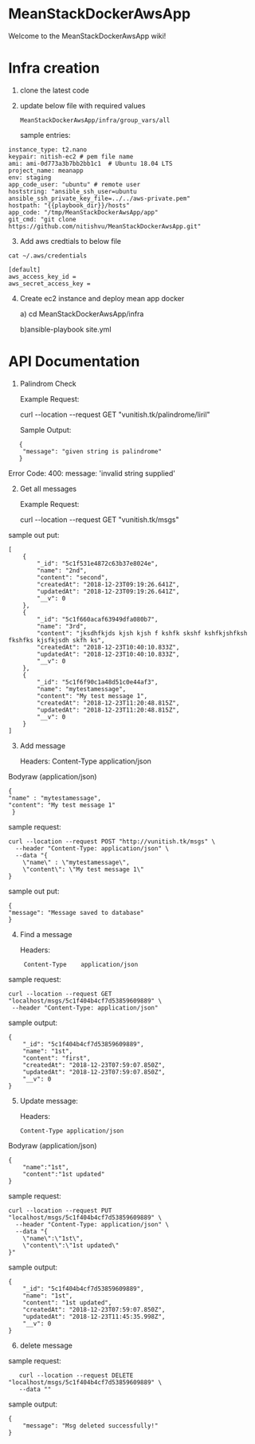 
# MeanStackDockerAwsApp


Welcome to the MeanStackDockerAwsApp wiki!

# Infra creation
1) clone the latest code
2) update below file with required values

    ```MeanStackDockerAwsApp/infra/group_vars/all```

   sample entries:

 ```region: ap-south-1
 instance_type: t2.nano
 keypair: nitish-ec2 # pem file name
 ami: ami-0d773a3b7bb2bb1c1  # Ubuntu 18.04 LTS
 project_name: meanapp
 env: staging
 app_code_user: "ubuntu" # remote user
 hoststring: "ansible_ssh_user=ubuntu ansible_ssh_private_key_file=../../aws-private.pem"
 hostpath: "{{playbook_dir}}/hosts"
 app_code: "/tmp/MeanStackDockerAwsApp/app"
 git_cmd: "git clone https://github.com/nitishvu/MeanStackDockerAwsApp.git"
 ```

3) Add aws credtials to below file

  ```
  cat ~/.aws/credentials

  [default]
  aws_access_key_id =
  aws_secret_access_key =
```

4) Create ec2 instance and deploy mean app docker

   a) cd MeanStackDockerAwsApp/infra

   b)ansible-playbook  site.yml
  

# API Documentation


1) Palindrom Check

   Example Request:
   
   curl --location --request GET "vunitish.tk/palindrome/liril"
   
   Sample Output:
   
```   
   {
    "message": "given string is palindrome"
   }

```

 Error Code:
   400:  message: 'invalid string supplied'
   

2)  Get all messages


    Example Request:

     curl --location --request GET "vunitish.tk/msgs"


   sample out put:

```
[
    {
        "_id": "5c1f531e4872c63b37e8024e",
        "name": "2nd",
        "content": "second",
        "createdAt": "2018-12-23T09:19:26.641Z",
        "updatedAt": "2018-12-23T09:19:26.641Z",
        "__v": 0
    },
    {
        "_id": "5c1f660acaf63949dfa080b7",
        "name": "3rd",
        "content": "jksdhfkjds kjsh kjsh f kshfk skshf kshfkjshfksh fkshfks kjsfkjsdh skfh ks",
        "createdAt": "2018-12-23T10:40:10.833Z",
        "updatedAt": "2018-12-23T10:40:10.833Z",
        "__v": 0
    },
    {
        "_id": "5c1f6f90c1a48d51c0e44af3",
        "name": "mytestamessage",
        "content": "My test message 1",
        "createdAt": "2018-12-23T11:20:48.815Z",
        "updatedAt": "2018-12-23T11:20:48.815Z",
        "__v": 0
    }
]
```

3) Add message


    Headers:
    Content-Type	application/json

Bodyraw (application/json)

    {
	"name" : "mytestamessage",
	"content": "My test message 1"
     }

sample request:

```
curl --location --request POST "http://vunitish.tk/msgs" \
  --header "Content-Type: application/json" \
  --data "{
	\"name\" : \"mytestamessage\",
	\"content\": \"My test message 1\"
}
```



  sample out put:

    {
    "message": "Message saved to database"
    }

4) Find a message

     Headers:

        Content-Type	application/json

sample request:

    curl --location --request GET "localhost/msgs/5c1f404b4cf7d53859609889" \
     --header "Content-Type: application/json"

sample output:


```
{
    "_id": "5c1f404b4cf7d53859609889",
    "name": "1st",
    "content": "first",
    "createdAt": "2018-12-23T07:59:07.850Z",
    "updatedAt": "2018-12-23T07:59:07.850Z",
    "__v": 0
}
```

5) Update message:

    Headers:

       Content-Type	application/json

Bodyraw (application/json)

```
{
	"name":"1st",
	"content":"1st updated"
}
```

  sample request:



```
curl --location --request PUT "localhost/msgs/5c1f404b4cf7d53859609889" \
  --header "Content-Type: application/json" \
  --data "{
	\"name\":\"1st\",
	\"content\":\"1st updated\"
}"
```



sample output:

```
{
    "_id": "5c1f404b4cf7d53859609889",
    "name": "1st",
    "content": "1st updated",
    "createdAt": "2018-12-23T07:59:07.850Z",
    "updatedAt": "2018-12-23T11:45:35.998Z",
    "__v": 0
}

```


6) delete message


sample request:

       curl --location --request DELETE "localhost/msgs/5c1f404b4cf7d53859609889" \
       --data ""

sample output:

```
{
    "message": "Msg deleted successfully!"
}

```





